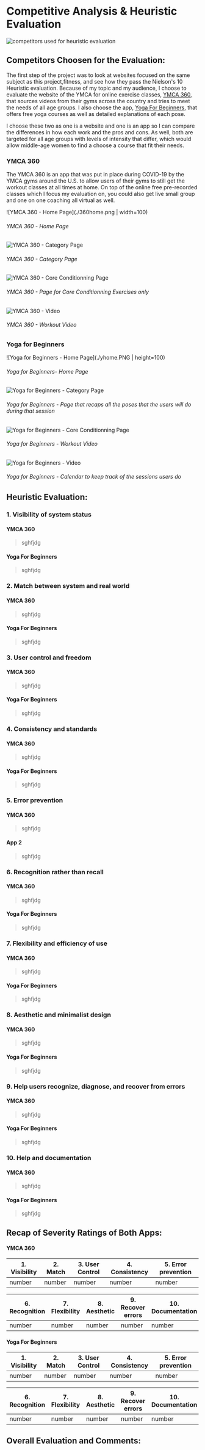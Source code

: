 # Competitive Analysis & Heuristic Evaluation

![competitors used for heuristic evaluation](./competitors.png)

## Competitors Choosen for the Evaluation: 

The first step of the project was to look at websites focused on the same subject as this project,fitness, and see how they pass the Nielson's 10 Heuristic evaluation. Because of my topic and my audience, I choose to evaluate the website of the YMCA for online exercise classes, [YMCA 360](https://ymca360.org/on-demand), that sources videos from their gyms across the country and tries to meet the needs of all age groups. I also choose the app, [Yoga For Beginners](https://apps.apple.com/us/app/yoga-for-beginners-mind-body/id1382141225), that offers free yoga courses as well as detailed explanations of each pose. 

I choose these two as one is a website and one is an app so I can compare the differences in how each work and the pros and cons. As well, both are targeted for all age groups with levels of intensity that differ, which would allow middle-age women to find a choose a course that fit their needs. 

### YMCA 360
The YMCA 360 is an app that was put in place during COVID-19 by the YMCA gyms around the U.S. to allow users of their gyms to still get the workout classes at all times at home. On top of the online free pre-recorded classes which I focus my evaluation on, you could also get live small group and one on one coaching all virtual as well. 

![YMCA 360 - Home Page](./360home.png | width=100)
###### YMCA 360 - Home Page 

![YMCA 360 - Category Page](./360ategory.png)
###### YMCA 360 - Category Page 

![YMCA 360 - Core Conditionning Page](./360core.png)
###### YMCA 360 - Page for Core Conditionning Exercises only

![YMCA 360 - Video](./360video.png)
###### YMCA 360 - Workout Video

### Yoga for Beginners

![Yoga for Beginners - Home Page](./yhome.PNG | height=100)
###### Yoga for Beginners- Home Page 

![Yoga for Beginners - Category Page](./yposes.PNG)
###### Yoga for Beginners - Page that recaps all the poses that the users will do during that session

![Yoga for Beginners - Core Conditionning Page](./yvideo.PNG)
###### Yoga for Beginners - Workout Video

![Yoga for Beginners - Video](./ycalendar.PNG)
###### Yoga for Beginners - Calendar to keep track of the sessions users do


## Heuristic Evaluation:

### 1. Visibility of system status
#### YMCA 360
> sghfjdg
#### Yoga For Beginners
> sghfjdg

### 2. Match between system and real world
#### YMCA 360
> sghfjdg
#### Yoga For Beginners
> sghfjdg

### 3. User control and freedom
#### YMCA 360
> sghfjdg
#### Yoga For Beginners
> sghfjdg

### 4. Consistency and standards
#### YMCA 360
> sghfjdg
#### Yoga For Beginners
> sghfjdg

### 5. Error prevention
#### YMCA 360
> sghfjdg
#### App 2
> sghfjdg

### 6. Recognition rather than recall
#### YMCA 360
> sghfjdg
#### Yoga For Beginners
> sghfjdg

### 7. Flexibility and efficiency of use
#### YMCA 360
> sghfjdg
#### Yoga For Beginners
> sghfjdg

### 8. Aesthetic and minimalist design
#### YMCA 360
> sghfjdg
#### Yoga For Beginners
> sghfjdg

### 9. Help users recognize, diagnose, and recover from errors
#### YMCA 360
> sghfjdg
#### Yoga For Beginners
> sghfjdg

### 10. Help and documentation
#### YMCA 360
> sghfjdg
#### Yoga For Beginners
> sghfjdg

## Recap of Severity Ratings of Both Apps:

#### YMCA 360
|1. Visibility |2. Match  |3. User Control|4. Consistency|5. Error prevention|
|--------------|----------|---------------|--------------|-------------------|
|number        |number    |number         |number        |number             |

|6. Recognition |7. Flexibility|8. Aesthetic |9. Recover errors|10. Documentation|
|---------------|--------------|-------------|-----------------|-----------------|
|number         |number        |number       |number           |number           |

#### Yoga For Beginners
|1. Visibility |2. Match  |3. User Control|4. Consistency|5. Error prevention|
|--------------|----------|---------------|--------------|-------------------|
|number        |number    |number         |number        |number             |

|6. Recognition |7. Flexibility|8. Aesthetic |9. Recover errors|10. Documentation|
|---------------|--------------|-------------|-----------------|-----------------|
|number         |number        |number       |number           |number           |

## Overall Evaluation and Comments:

